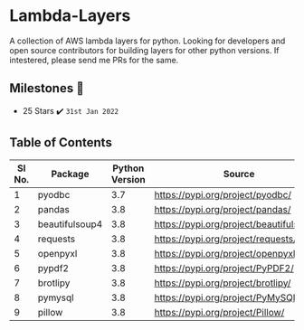 # Lambda-Layers

A collection of AWS lambda layers for python. Looking for developers and open source contributors for building layers for other python versions. If intestered, please send me PRs for the same.

## Milestones :triangular_flag_on_post:
 - 25 Stars :heavy_check_mark: ```31st Jan 2022```

## Table of Contents

| Sl No. |      Package      | Python Version |                   Source                   |                                                            Link                                                             |
|--------|-------------------|----------------|--------------------------------------------|-----------------------------------------------------------------------------------------------------------------------------|
|      1 |    pyodbc         |            3.7 | <https://pypi.org/project/pyodbc/>         | [Link](3.7/pyodbc-layer.zip)         |
|      2 |    pandas         |            3.8 | <https://pypi.org/project/pandas/>         | [Link](3.8/pandas-layer.zip)         |
|      3 |    beautifulsoup4 |            3.8 | <https://pypi.org/project/beautifulsoup4/> | [Link](3.8/beautifulsoup4-layer.zip) |
|      4 |    requests       |            3.8 | <https://pypi.org/project/requests/>       | [Link](3.8/requests-layer.zip)       |
|      5 |    openpyxl       |            3.8 | <https://pypi.org/project/openpyxl/>       | [Link](3.8/openpyxl-layer.zip)       |
|      6 |    pypdf2         |            3.8 | <https://pypi.org/project/PyPDF2/>         | [Link](3.8/pypdf2-layer.zip)         |
|      7 |    brotlipy       |            3.8 | <https://pypi.org/project/brotlipy/>       | [Link](3.8/brotlipy-layer.zip)       |
|      8 |    pymysql        |            3.8 | <https://pypi.org/project/PyMySQL/>        | [Link](3.8/pymysql-layer.zip)        |
|      9 |    pillow         |            3.8 | <https://pypi.org/project/Pillow/>         | [Link](3.8/pillow-layer.zip)         |
